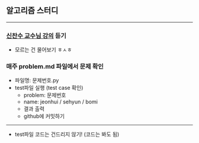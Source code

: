 ## 알고리즘 스터디

---
### [신찬수 교수님 강의](https://www.youtube.com/c/ChanSuShin) 듣기
- 모르는 건 물어보기 ㅎㅅㅎ

### 매주 problem.md 파일에서 문제 확인
- 파일명: 문제번호.py
- test파일 실행 (test case 확인)  
  - problem: 문제번호 
  - name: jeonhui / sehyun / bomi
  - 결과 출력
  - github에 커밋하기
  
---

- test파일 코드는 건드리지 않기! (코드는 봐도 됨)